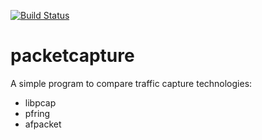 [![Build Status](https://travis-ci.org/dlemel8/packetcapture.svg?branch=master)](https://travis-ci.org/dlemel8/packetcapture)

# packetcapture
A simple program to compare traffic capture technologies: 
* libpcap
* pfring
* afpacket
